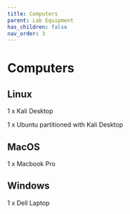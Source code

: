 ```yaml
---
title: Computers
parent: Lab Equipment
has_children: false
nav_order: 3
---
```


# Computers

## Linux

1 x Kali Desktop

1 x Ubuntu partitioned with Kali Desktop

## MacOS

1 x Macbook Pro

## Windows

1 x Dell Laptop

